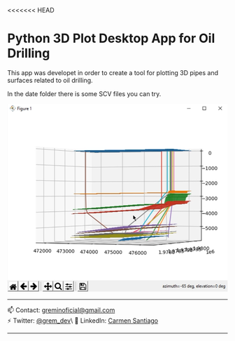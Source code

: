 <<<<<<< HEAD
# Python 3D Plot Desktop App for Oil Drilling

This app was developet in order to create a tool for plotting 3D pipes and surfaces related to oil drilling.

In the date folder there is some SCV files you can try.

![3DPlot example1](public/img/3dsurface1.png)

---

📫 Contact: greminoficial@gmail.com\
⚡ Twitter: [@grem_dev]('https://twitter.com/grem_dev')\
📌 LinkedIn: [Carmen Santiago]('https://www.linkedin.com/in/carmen-santiago-casj/')

---